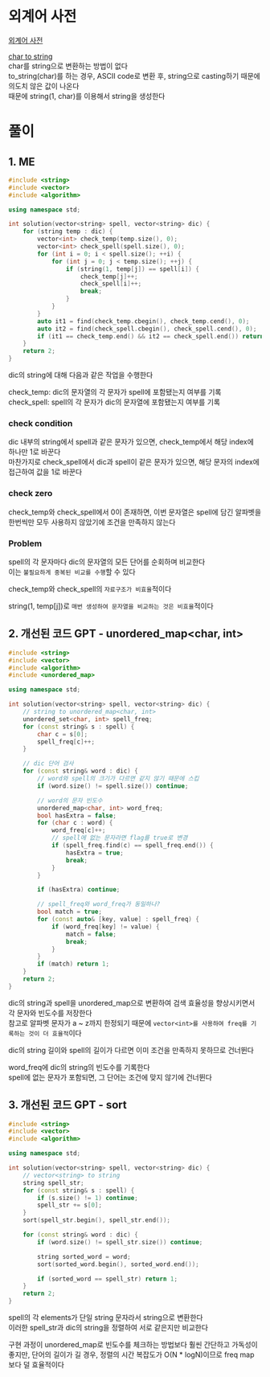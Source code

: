 # 외계어 사전
[외계어 사전](https://school.programmers.co.kr/learn/courses/30/lessons/120869)   

[char to string](/1_Algorithm/Skills/2_string.md#char-to-string)   
char를 string으로 변환하는 방법이 없다   
to_string(char)를 하는 경우, ASCII code로 변환 후, string으로 casting하기 때문에 의도치 않은 값이 나온다   
때문에 string(1, char)를 이용해서 string을 생성한다   

# 풀이
## 1. ME
```cpp
#include <string>
#include <vector>
#include <algorithm>

using namespace std;

int solution(vector<string> spell, vector<string> dic) {
    for (string temp : dic) {
        vector<int> check_temp(temp.size(), 0);
        vector<int> check_spell(spell.size(), 0);
        for (int i = 0; i < spell.size(); ++i) {
            for (int j = 0; j < temp.size(); ++j) {
                if (string(1, temp[j]) == spell[i]) {
                    check_temp[j]++;
                    check_spell[i]++;
                    break;
                }
            }
        }
        auto it1 = find(check_temp.cbegin(), check_temp.cend(), 0);
        auto it2 = find(check_spell.cbegin(), check_spell.cend(), 0);
        if (it1 == check_temp.end() && it2 == check_spell.end()) return 1;
    }
    return 2;
}
```
dic의 string에 대해 다음과 같은 작업을 수행한다   

check_temp: dic의 문자열의 각 문자가 spell에 포함됐는지 여부를 기록   
check_spell: spell의 각 문자가 dic의 문자열에 포함됐는지 여부를 기록

### check condition
dic 내부의 string에서 spell과 같은 문자가 있으면, check_temp에서 해당 index에 하나만 1로 바꾼다   
마찬가지로 check_spell에서 dic과 spell이 같은 문자가 있으면, 해당 문자의 index에 접근하여 값을 1로 바꾼다   

### check zero
check_temp와 check_spell에서 0이 존재하면, 이번 문자열은 spell에 담긴 알파벳을 한번씩만 모두 사용하지 않았기에 조건을 만족하지 않는다   

### Problem
spell의 각 문자마다 dic의 문자열의 모든 단어를 순회하며 비교한다   
이는 `불필요하게 중복된 비교를 수행`할 수 있다   

check_temp와 check_spell의 `자료구조가 비효율`적이다   

string(1, temp[j])로 `매번 생성하여 문자열을 비교하는 것은 비효율`적이다   

## 2. 개선된 코드 GPT - unordered_map<char, int>
```CPP
#include <string>
#include <vector>
#include <algorithm>
#include <unordered_map>

using namespace std;

int solution(vector<string> spell, vector<string> dic) {
    // string to unordered_map<char, int>
    unordered_set<char, int> spell_freq;
    for (const string& s : spell) {
        char c = s[0];
        spell_freq[c]++;
    }

    // dic 단어 검사
    for (const string& word : dic) {
        // word와 spell의 크기가 다르면 같지 않기 때문에 스킵
        if (word.size() != spell.size()) continue;

        // word의 문자 빈도수
        unordered_map<char, int> word_freq;
        bool hasExtra = false;
        for (char c : word) {
            word_freq[c]++;
            // spell에 없는 문자라면 flag를 true로 변경
            if (spell_freq.find(c) == spell_freq.end()) {
                hasExtra = true;
                break;
            }
        }

        if (hasExtra) continue;

        // spell_freq와 word_freq가 동일하나?
        bool match = true;
        for (const auto& [key, value] : spell_freq) {
            if (word_freq[key] != value) {
                match = false;
                break;
            }
        }
        if (match) return 1;
    }
    return 2;
}
```
dic의 string과 spell을 unordered_map으로 변환하여 검색 효율성을 향상시키면서 각 문자와 빈도수를 저장한다   
참고로 알파벳 문자가 a ~ z까지 한정되기 때문에 `vector<int>를 사용하여 freq를 기록하는 것이 더 효율적`이다   

dic의 string 길이와 spell의 길이가 다르면 이미 조건을 만족하지 못하므로 건너뛴다   

word_freq에 dic의 string의 빈도수를 기록한다   
spell에 없는 문자가 포함되면, 그 단어는 조건에 맞지 않기에 건너뛴다   

## 3. 개선된 코드 GPT - sort
```cpp
#include <string>
#include <vector>
#include <algorithm>

using namespace std;

int solution(vector<string> spell, vector<string> dic) {
    // vector<string> to string
    string spell_str;
    for (const string& s : spell) {
        if (s.size() != 1) continue;
        spell_str += s[0];
    }
    sort(spell_str.begin(), spell_str.end());

    for (const string& word : dic) {
        if (word.size() != spell_str.size()) continue;

        string sorted_word = word;
        sort(sorted_word.begin(), sorted_word.end());

        if (sorted_word == spell_str) return 1;
    }
    return 2;
}
```
spell의 각 elements가 단일 string 문자라서 string으로 변환한다   
이러한 spell_str과 dic의 string을 정렬하여 서로 같은지만 비교한다   

구현 과정이 unordered_map로 빈도수를 체크하는 방법보다 훨씬 간단하고 가독성이 좋지만, 단어의 길이가 길 경우, 정렬의 시간 복잡도가 O(N * logN)이므로 freq map 보다 덜 효율적이다   
